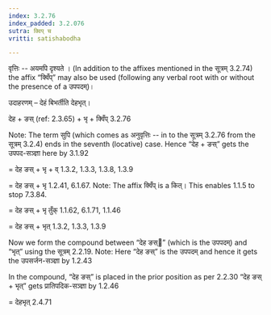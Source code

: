 ```yaml
---
index: 3.2.76
index_padded: 3.2.076
sutra: क्विप् च
vritti: satishabodha

---
```

वृत्तिः -- अयमपि दृश्यते । (In addition to the affixes mentioned in the सूत्रम् 3.2.74) the affix “क्विँप्” may also be used (following any verbal root with or without the presence of a उपपदम्)।


उदाहरणम् – देहं बिभर्तीति देहभृत्।


देह + ङस् (ref: 2.3.65) + भृ + क्विँप् 3.2.76

Note: The term सुपि (which comes as अनुवृत्तिः -- in to the सूत्रम् 3.2.76 from the सूत्रम् 3.2.4) ends in the seventh (locative) case. Hence “देह + ङस्” gets the उपपद-सञ्ज्ञा here by 3.1.92

= देह ङस् + भृ + व् 1.3.2, 1.3.3, 1.3.8, 1.3.9

= देह ङस् + भृ 1.2.41, 6.1.67. Note: The affix क्विँप् is a कित्। This enables 1.1.5 to stop 7.3.84.

= देह ङस् + भृ तुँक् 1.1.62, 6.1.71, 1.1.46

= देह ङस् + भृत् 1.3.2, 1.3.3, 1.3.9


Now we form the compound between “देह ङस्” (which is the उपपदम्) and “भृत्” using the सूत्रम् 2.2.19. Note: Here “देह ङस्” is the उपपदम् and hence it gets the उपसर्जन-सञ्ज्ञा by 1.2.43

In the compound, “देह ङस्” is placed in the prior position as per 2.2.30
“देह ङस् + भृत्” gets प्रातिपदिक-सञ्ज्ञा by 1.2.46

= देहभृत् 2.4.71